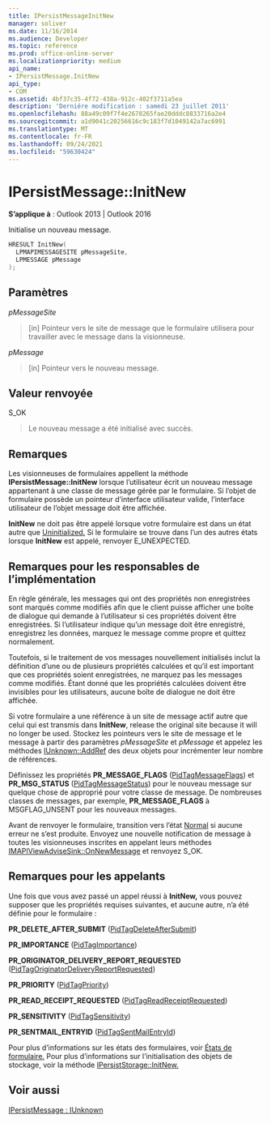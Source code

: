 ```yaml
---
title: IPersistMessageInitNew
manager: soliver
ms.date: 11/16/2014
ms.audience: Developer
ms.topic: reference
ms.prod: office-online-server
ms.localizationpriority: medium
api_name:
- IPersistMessage.InitNew
api_type:
- COM
ms.assetid: 4bf37c35-4f72-438a-912c-402f3711a5ea
description: 'Derniére modification : samedi 23 juillet 2011'
ms.openlocfilehash: 88a49c09f7f4e2678265fae20dddc8833716a2e4
ms.sourcegitcommit: a1d9041c20256616c9c183f7d1049142a7ac6991
ms.translationtype: MT
ms.contentlocale: fr-FR
ms.lasthandoff: 09/24/2021
ms.locfileid: "59630424"
---
```

# <a name="ipersistmessageinitnew"></a>IPersistMessage::InitNew

  
  
**S’applique à** : Outlook 2013 | Outlook 2016 
  
Initialise un nouveau message.
  
```cpp
HRESULT InitNew(
  LPMAPIMESSAGESITE pMessageSite,
  LPMESSAGE pMessage
);
```

## <a name="parameters"></a>Paramètres

 _pMessageSite_
  
> [in] Pointeur vers le site de message que le formulaire utilisera pour travailler avec le message dans la visionneuse.
    
 _pMessage_
  
> [in] Pointeur vers le nouveau message.
    
## <a name="return-value"></a>Valeur renvoyée

S_OK 
  
> Le nouveau message a été initialisé avec succès.
    
## <a name="remarks"></a>Remarques

Les visionneuses de formulaires appellent la méthode **IPersistMessage::InitNew** lorsque l’utilisateur écrit un nouveau message appartenant à une classe de message gérée par le formulaire. Si l’objet de formulaire possède un pointeur d’interface utilisateur valide, l’interface utilisateur de l’objet message doit être affichée. 
  
 **InitNew** ne doit pas être appelé lorsque votre formulaire est dans un état autre que [Uninitialized.](uninitialized-state.md) Si le formulaire se trouve dans l’un des autres états lorsque **InitNew** est appelé, renvoyer E_UNEXPECTED. 
  
## <a name="notes-to-implementers"></a>Remarques pour les responsables de l’implémentation

En règle générale, les messages qui ont des propriétés non enregistrées sont marqués comme modifiés afin que le client puisse afficher une boîte de dialogue qui demande à l’utilisateur si ces propriétés doivent être enregistrées. Si l’utilisateur indique qu’un message doit être enregistré, enregistrez les données, marquez le message comme propre et quittez normalement.
  
Toutefois, si le traitement de vos messages nouvellement initialisés inclut la définition d’une ou de plusieurs propriétés calculées et qu’il est important que ces propriétés soient enregistrées, ne marquez pas les messages comme modifiés. Étant donné que les propriétés calculées doivent être invisibles pour les utilisateurs, aucune boîte de dialogue ne doit être affichée.
  
Si votre formulaire a une référence à un site de message actif autre que celui qui est transmis dans **InitNew**, release the original site because it will no longer be used. Stockez les pointeurs vers le site de message et le message à partir des paramètres  _pMessageSite_ et  _pMessage_ et appelez les méthodes [IUnknown::AddRef](https://msdn.microsoft.com/library/b4316efd-73d4-4995-b898-8025a316ba63%28Office.15%29.aspx) des deux objets pour incrémenter leur nombre de références. 
  
Définissez les propriétés **PR_MESSAGE_FLAGS** ([PidTagMessageFlags](pidtagmessageflags-canonical-property.md)) et **PR_MSG_STATUS** ([PidTagMessageStatus](pidtagmessagestatus-canonical-property.md)) pour le nouveau message sur quelque chose de approprié pour votre classe de message. De nombreuses classes de messages, par exemple, **PR_MESSAGE_FLAGS** à MSGFLAG_UNSENT pour les nouveaux messages. 
  
Avant de renvoyer le formulaire, transition vers l’état [Normal](normal-state.md) si aucune erreur ne s’est produite. Envoyez une nouvelle notification de message à toutes les visionneuses inscrites en appelant leurs méthodes [IMAPIViewAdviseSink::OnNewMessage](imapiviewadvisesink-onnewmessage.md) et renvoyez S_OK. 
  
## <a name="notes-to-callers"></a>Remarques pour les appelants

Une fois que vous avez passé un appel réussi à **InitNew,** vous pouvez supposer que les propriétés requises suivantes, et aucune autre, n’a été définie pour le formulaire :
  
 **PR_DELETE_AFTER_SUBMIT** ([PidTagDeleteAfterSubmit](pidtagdeleteaftersubmit-canonical-property.md))
  
 **PR_IMPORTANCE** ([PidTagImportance](pidtagimportance-canonical-property.md))
  
 **PR_ORIGINATOR_DELIVERY_REPORT_REQUESTED** ([PidTagOriginatorDeliveryReportRequested](pidtagoriginatordeliveryreportrequested-canonical-property.md))
  
 **PR_PRIORITY** ([PidTagPriority](pidtagpriority-canonical-property.md))
  
 **PR_READ_RECEIPT_REQUESTED** ([PidTagReadReceiptRequested](pidtagreadreceiptrequested-canonical-property.md))
  
 **PR_SENSITIVITY** ([PidTagSensitivity](pidtagsensitivity-canonical-property.md))
  
 **PR_SENTMAIL_ENTRYID** ([PidTagSentMailEntryId](pidtagsentmailentryid-canonical-property.md))
  
Pour plus d’informations sur les états des formulaires, voir [États de formulaire.](form-states.md) Pour plus d’informations sur l’initialisation des objets de stockage, voir la méthode [IPersistStorage::InitNew.](https://msdn.microsoft.com/library/79caf1f6-d974-4aee-8563-eda4876a0a90%28Office.15%29.aspx) 
  
## <a name="see-also"></a>Voir aussi



[IPersistMessage : IUnknown](ipersistmessageiunknown.md)

